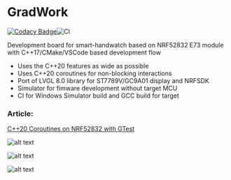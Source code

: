 # GradWork
[![Codacy Badge](https://api.codacy.com/project/badge/Grade/08c0d7971b704b748f2d73a1324b52d2)](https://www.codacy.com/manual/kornienko-vr/GradWork?utm_source=github.com&amp;utm_medium=referral&amp;utm_content=ValentiWorkLearning/GradWork&amp;utm_campaign=Badge_Grade)![CI](https://github.com/ValentiWorkLearning/GradWork/workflows/CI/badge.svg?branch=dev%2Fdevelop)

Development board for smart-handwatch based on NRF52832 E73 module with C++17/CMake/VSCode based development flow

* Uses the C++20 features as wide as possible
* Uses С++20 coroutines for non-blocking interactions
* Port of LVGL 8.0 library for ST7789V/GC9A01 display and NRFSDK
* Simulator for fimware development without target MCU
* CI for Windows Simulator build and GCC build for target

### Article:
[C++20 Coroutines on NRF52832 with GTest](https://habr.com/ru/post/566070/)

![alt text](https://github.com/ValentiWorkLearning/GradWork/blob/master/Images/v1.1/photo_2020-04-12_14-58-51.jpg "Revision v1.0")

![alt text](https://github.com/ValentiWorkLearning/GradWork/blob/master/Images/v1.1/photo_2020-04-12_14-58-50.jpg "Revision v1.0")

![alt text](https://github.com/ValentiWorkLearning/GradWork/blob/master/Images/v1.1/photo_2020-04-12_14-58-47.jpg "Revision v1.0")
